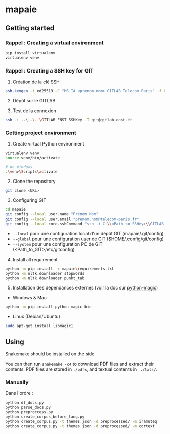 # mapaie

## Getting started

### Rappel : Creating a virtual environment

```sh
pip install virtualenv
virtualenv venv
```

### Rappel : Creating a SSH key for GIT

1. Création de la clé SSH
```sh
ssh-keygen -t ed25519 -C "MS IA <prenom.nom> GITLAB_Telecom-Paris" -f GITLAB_ENST_SSHKey
```

2. Dépôt sur le GITLAB


3. Test de la connexion
```sh
ssh -i ..\..\..\GITLAB_ENST_SSHKey -T git@gitlab.enst.fr
```

### Getting project environment

1. Create virtual Python environment

```sh
virtualenv venv
source venv/bin/activate

# on Windows
.\venv\Scripts\activate
```

2. Clone the repository
```sh
git clone <URL>
```

3. Configuring GIT
```sh
cd mapaie
git config --local user.name "Prénom Nom"
git config --local user.email "prenom.nom@telecom-paris.fr"
git config --local core.sshCommand "ssh -i C:\\<Path_to_SSHey>\\GITLAB_ENST_SSHKey"
```
 - `--local` pour une configuration local d'un dépôt GIT (mapaie/.git/config)
 - `--global` pour une configuration user de GIT ($HOME/.config/git/config)
 - `--system` pour une configuration PC de GIT (<Path_to_GIT>/etc/gitconfig)

4. Install all requirement
```sh
python -m pip install -r mapaie\requirements.txt
python -m nltk.downloader stopwords
python -m nltk.downloader punkt_tab
```

5. Installation des dépendances externes (voir la doc sur [python-magic](https://pypi.org/project/python-magic/))
- Windows & Mac
```sh
python -m pip install python-magic-bin
```
- Linux (Debian/Ubuntu)
```sh
sudo apt-get install libmagic1
```

## Using

Snakemake should be installed on the side.

You can then run `snakemake -c4` to download PDF files and extract their contents. PDF files are stored in `./pdfs`, and textual contents in ` ./txts/`.

### Manually

Dans l'ordre : 
```sh
python dl_docs.py
python parse_docs.py
python preproccess.py
python create_corpus_before_lang.py
python create_corpus.py -t themes.json -d preprocessed/ -m iramuteq
python create_corpus.py -t themes.json -d preprocessed/ -m cortext
```